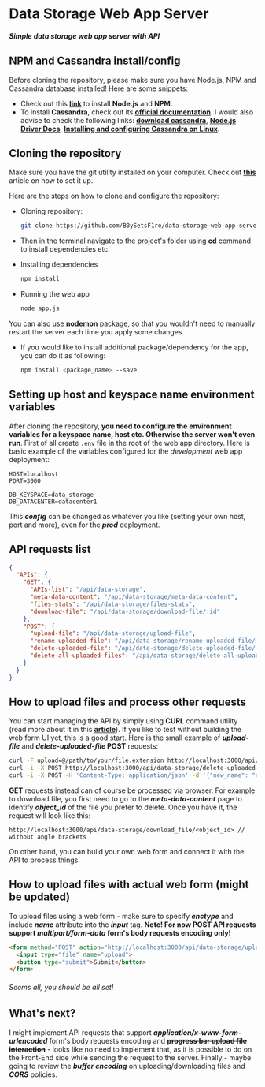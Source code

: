 # Data Storage Web App Server
##### Simple data storage web app server with API

## NPM and Cassandra install/config

Before cloning the repository, please make sure you have Node.js, NPM and Cassandra database installed! Here are some snippets:

* Check out this **[link](https://nodejs.org/en/)** to install **Node.js** and **NPM**.
* To install **Cassandra**, check out its **[official documentation](https://cassandra.apache.org/doc/latest/)**. I would also advise to check the following links: **[download cassandra](https://cassandra.apache.org/download/)**, **[Node.js Driver Docs](https://docs.datastax.com/en/developer/nodejs-driver/4.6/getting-started/)**, **[Installing and configuring Cassandra on Linux](https://docs.nomagic.com/display/TWCloud190/Installing+and+configuring+Cassandra+on+Linux)**.

## Cloning the repository

Make sure you have the git utility installed on your computer. Check out **[this](https://git-scm.com/book/en/v2/Getting-Started-Installing-Git)** article on how to set it up.

Here are the steps on how to clone and configure the repository:

* Cloning repository:

  ```bash
  git clone https://github.com/B0ySetsF1re/data-storage-web-app-server.git
  ```
* Then in the terminal navigate to the project's folder using **cd** command to install dependencies etc.

* Installing dependencies

  ```bash
  npm install
  ```
* Running the web app

  ```bash
  node app.js
  ```
You can also use **[nodemon](https://www.npmjs.com/package/nodemon)** package, so that you wouldn't need to manually restart the server each time you apply some changes.

* If you would like to install additional package/dependency for the app, you can do it as following:

  ```bash
  npm install <package_name> --save
  ```

## Setting up host and keyspace name environment variables
After cloning the repository, **you need to configure the environment variables for a keyspace name, host etc. Otherwise the server won't even run**. First of all create ```.env``` file in the root of the web app directory. Here is basic example of the variables configured for the _development_ web app deployment:

```
HOST=localhost
PORT=3000

DB_KEYSPACE=data_storage
DB_DATACENTER=datacenter1

```

This **_config_** can be changed as whatever you like (setting your own host, port and more), even for the **_prod_** deployment.

## API requests list

```json
{
  "APIs": {
    "GET": {
      "APIs-list": "/api/data-storage",
      "meta-data-content": "/api/data-storage/meta-data-content",
      "files-stats": "/api/data-storage/files-stats",
      "download-file": "/api/data-storage/download-file/:id"
    },
    "POST": {
      "upload-file": "/api/data-storage/upload-file",
      "rename-uploaded-file": "/api/data-storage/rename-uploaded-file/:id",
      "delete-uploaded-file": "/api/data-storage/delete-uploaded-file/:id",
      "delete-all-uploaded-files": "/api/data-storage/delete-all-uploaded-files"
    }
  }
}
```

## How to upload files and process other requests

You can start managing the API by simply using **CURL** command utility (read more about it in this **[article](https://medium.com/@petehouston/upload-files-with-curl-93064dcccc76)**). If you like to test without building the web form UI yet, this is a good start. Here is the small example of **_upload-file_** and **_delete-uploaded-file_ POST** requests:

```bash
curl -F upload=@/path/to/your/file.extension http://localhost:3000/api/data-storage/upload-file // to upload file
curl -i -X POST http://localhost:3000/api/data-storage/delete-uploaded-file // to delete file
curl -i -X POST -H 'Content-Type: application/json' -d '{"new_name": "new_name"}' http://localhost:3000/api/data-storage/rename-uploaded-file/<object_id> // to rename file (object_id should be without angle brackets)
```

**GET** requests instead can of course be processed via browser. For example to download file, you first need to go to the **_meta-data-content_** page to identify **_object_id_** of the file you prefer to delete. Once you have it, the request will look like this:

```
http://localhost:3000/api/data-storage/download_file/<object_id> // without angle brackets
```

On other hand, you can build your own web form and connect it with the API to process things.

## How to upload files with actual web form (might be updated)

To upload files using a web form - make sure to specify **_enctype_** and include **_name_** attribute into the **_input_** tag. **Note! For now POST API requests support _multipart/form-data_ form's body requests encoding only!**

```html
<form method="POST" action="http://localhost:3000/api/data-storage/upload-file" enctype="multipart/form-data">
  <input type="file" name="upload">
  <button type="submit">Submit</button>
</form>
```

###### Seems all, you should be all set!

## What's next?
I might implement API requests that support **_application/x-www-form-urlencoded_** form's body requests encoding and ~~**progress bar upload file interaction**~~ - looks like no need to implement that, as it is possible to do on the Front-End side while sending the request to the server. Finally - maybe going to review the **_buffer encoding_** on uploading/downloading files and **_CORS_** policies.
